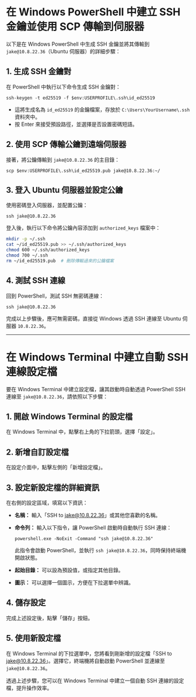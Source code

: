 # 在 Windows PowerShell 中建立 SSH 金鑰並使用 SCP 傳輸到伺服器

以下是在 Windows PowerShell 中生成 SSH 金鑰並將其傳輸到 `jake@10.8.22.36`（Ubuntu 伺服器）的詳細步驟：

## 1. 生成 SSH 金鑰對

在 PowerShell 中執行以下命令生成 SSH 金鑰對：

```Shell
ssh-keygen -t ed25519 -f $env:USERPROFILE\.ssh\id_ed25519
```

- 這將生成名為 `id_ed25519` 的金鑰檔案，存放於 `C:\Users\YourUsername\.ssh` 資料夾中。
- 按 Enter 來接受預設路徑，並選擇是否設置密碼短語。

## 2. 使用 SCP 傳輸公鑰到遠端伺服器

接著，將公鑰傳輸到 `jake@10.8.22.36` 的主目錄：

```Shell
scp $env:USERPROFILE\.ssh\id_ed25519.pub jake@10.8.22.36:~/
```

## 3. 登入 Ubuntu 伺服器並設定公鑰

使用密碼登入伺服器，並配置公鑰：

```Shell
ssh jake@10.8.22.36
```

登入後，執行以下命令將公鑰內容添加到 `authorized_keys` 檔案中：

```bash
mkdir -p ~/.ssh
cat ~/id_ed25519.pub >> ~/.ssh/authorized_keys
chmod 600 ~/.ssh/authorized_keys
chmod 700 ~/.ssh
rm ~/id_ed25519.pub  # 刪除傳輸過來的公鑰檔案
```

## 4. 測試 SSH 連線

回到 PowerShell，測試 SSH 無密碼連線：

```Shell
ssh jake@10.8.22.36
```

完成以上步驟後，應可無需密碼，直接從 Windows 透過 SSH 連線至 Ubuntu 伺服器 `10.8.22.36`。

---

# 在 Windows Terminal 中建立自動 SSH 連線設定檔

要在 Windows Terminal 中建立設定檔，讓其啟動時自動透過 PowerShell SSH 連線至 `jake@10.8.22.36`，請依照以下步驟：

## 1. 開啟 Windows Terminal 的設定檔

在 Windows Terminal 中，點擊右上角的下拉箭頭，選擇「設定」。

## 2. 新增自訂設定檔

在設定介面中，點擊左側的「新增設定檔」。

## 3. 設定新設定檔的詳細資訊

在右側的設定區域，填寫以下資訊：

- **名稱：** 輸入「SSH to jake@10.8.22.36」或其他您喜歡的名稱。
- **命令列：** 輸入以下指令，讓 PowerShell 啟動時自動執行 SSH 連線：

  ```Shell
  powershell.exe -NoExit -Command "ssh jake@10.8.22.36"
  ```

  此指令會啟動 PowerShell，並執行 `ssh jake@10.8.22.36`，同時保持終端機開啟狀態。

- **起始目錄：** 可以設為預設值，或指定其他目錄。
- **圖示：** 可以選擇一個圖示，方便在下拉選單中辨識。

## 4. 儲存設定

完成上述設定後，點擊「儲存」按鈕。

## 5. 使用新設定檔

在 Windows Terminal 的下拉選單中，您將看到剛新增的設定檔「SSH to jake@10.8.22.36」。選擇它，終端機將自動啟動 PowerShell 並連線至 `jake@10.8.22.36`。

透過上述步驟，您可以在 Windows Terminal 中建立一個自動 SSH 連線的設定檔，提升操作效率。